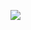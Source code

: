 
![](https://media.giphy.com/media/v1.Y2lkPTc5MGI3NjExOWYzNjAwNjYwMjVkNmFkZWZlYjRmZjYyMjIxOTI5ODdmY2Y4NTdiZiZjdD1n/2ptDU0fUNvVxxnN1wW/giphy.gif)
